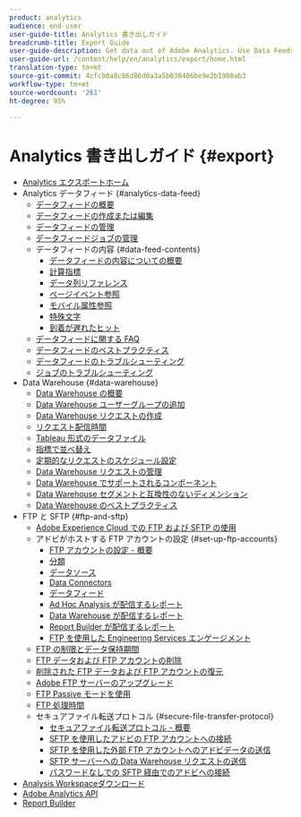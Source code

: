 ```yaml
---
product: analytics
audience: end-user
user-guide-title: Analytics 書き出しガイド
breadcrumb-title: Export Guide
user-guide-description: Get data out of Adobe Analytics. Use Data Feeds to receive an hourly or daily export of raw data. Retrieve a spreadsheet output of data using Data Warehouse.
user-guide-url: /content/help/en/analytics/export/home.html
translation-type: tm+mt
source-git-commit: 4cfcb8a8c86d86d0a3a5b038406be9e2b1980ab3
workflow-type: tm+mt
source-wordcount: '261'
ht-degree: 95%

---
```



# Analytics 書き出しガイド {#export}

+ [Analytics エクスポートホーム](home.md)
+ Analytics データフィード {#analytics-data-feed}
   + [データフィードの概要](analytics-data-feed/data-feed-overview.md)
   + [データフィードの作成または編集](analytics-data-feed/create-feed.md)
   + [データフィードの管理](analytics-data-feed/df-manage-feeds.md)
   + [データフィードジョブの管理](analytics-data-feed/df-manage-jobs.md)
   + データフィードの内容 {#data-feed-contents}
      + [データフィードの内容についての概要](analytics-data-feed/c-df-contents/datafeeds-contents.md)
      + [計算指標](analytics-data-feed/c-df-contents/datafeeds-calculate.md)
      + [データ列リファレンス](analytics-data-feed/c-df-contents/datafeeds-reference.md)
      + [ページイベント参照](analytics-data-feed/c-df-contents/datafeeds-page-event.md)
      + [モバイル属性参照](analytics-data-feed/c-df-contents/mobile-attributes-lookup.md)
      + [特殊文字](analytics-data-feed/c-df-contents/datafeeds-spec-chars.md)
      + [到着が遅れたヒット](analytics-data-feed/c-df-contents/late-arriving-hits.md)
   + [データフィードに関する FAQ](analytics-data-feed/df-faq.md)
   + [データフィードのベストプラクティス](analytics-data-feed/data-feeds-best-practices.md)
   + [データフィードのトラブルシューティング](analytics-data-feed/feed-troubleshooting.md)
   + [ジョブのトラブルシューティング](analytics-data-feed/jobs-troubleshooting.md)
+ Data Warehouse {#data-warehouse}
   + [Data Warehouse の概要](data-warehouse/data-warehouse.md)
   + [Data Warehouse ユーザーグループの追加](data-warehouse/t-dw-group.md)
   + [Data Warehouse リクエストの作成](data-warehouse/t-dw-create-request.md)
   + [リクエスト配信時間](data-warehouse/delivery-time.md)
   + [Tableau 形式のデータファイル](data-warehouse/t-tableau.md)
   + [指標で並べ替え](data-warehouse/sorting-by-metric.md)
   + [定期的なリクエストのスケジュール設定](data-warehouse/dw-schedule-recurring.md)
   + [Data Warehouse リクエストの管理](data-warehouse/data-warehouse-requests-manage.md)
   + [Data Warehouse でサポートされるコンポーネント](data-warehouse/component-support.md)
   + [Data Warehouse セグメントと互換性のないディメンション](data-warehouse/dw-dimensions-incompatible-dwsegments.md)
   + [Data Warehouse のベストプラクティス](data-warehouse/data-warehouse-bp.md)
+ FTP と SFTP {#ftp-and-sftp}
   + [Adobe Experience Cloud での FTP および SFTP の使用](ftp-and-sftp/ftp-overview.md)
   + アドビがホストする FTP アカウントの設定 {#set-up-ftp-accounts}
      + [FTP アカウントの設定 - 概要](ftp-and-sftp/c-set-up-ftp-accounts/ftp-accounts.md)
      + [分類](ftp-and-sftp/c-set-up-ftp-accounts/ftp-saint.md)
      + [データソース](ftp-and-sftp/c-set-up-ftp-accounts/ftp-datasources.md)
      + [Data Connectors](ftp-and-sftp/c-set-up-ftp-accounts/ftp-genesis.md)
      + [データフィード](ftp-and-sftp/c-set-up-ftp-accounts/ftp-datafeeds.md)
      + [Ad Hoc Analysis が配信するレポート](ftp-and-sftp/c-set-up-ftp-accounts/ftp-discover-reports.md)
      + [Data Warehouse が配信するレポート](ftp-and-sftp/c-set-up-ftp-accounts/ftp-dw-reports.md)
      + [Report Builder が配信するレポート](ftp-and-sftp/c-set-up-ftp-accounts/ftp-arb-reports.md)
      + [FTP を使用した Engineering Services エンゲージメント](ftp-and-sftp/c-set-up-ftp-accounts/ftp-eng-services.md)
   + [FTP の制限とデータ保持期間](ftp-and-sftp/ftp-limits.md)
   + [FTP データおよび FTP アカウントの削除](ftp-and-sftp/ftp-delete.md)
   + [削除された FTP データおよび FTP アカウントの復元](ftp-and-sftp/ftp-restore.md)
   + [Adobe FTP サーバーのアップグレード](ftp-and-sftp/ftp-upgrade.md)
   + [FTP Passive モードを使用](ftp-and-sftp/ftp-passive.md)
   + [FTP 処理時間](ftp-and-sftp/ftp-processing.md)
   + セキュアファイル転送プロトコル {#secure-file-transfer-protocol}
      + [セキュアファイル転送プロトコル - 概要](ftp-and-sftp/c-sftp/ftp-sftp.md)
      + [SFTP を使用したアドビの FTP アカウントへの接続](ftp-and-sftp/c-sftp/ftp-sftp-connect.md)
      + [SFTP を使用した外部 FTP アカウントへのアドビデータの送信](ftp-and-sftp/c-sftp/ftp-sftp-transfer.md)
      + [SFTP サーバーへの Data Warehouse リクエストの送信](ftp-and-sftp/c-sftp/ftp-sftp-dw.md)
      + [パスワードなしでの SFTP 経由でのアドビへの接続](ftp-and-sftp/c-sftp/ftp-sftp-cert-auth.md)
+ [Analysis Workspaceダウンロード](https://docs.adobe.com/content/help/ja-JP/analytics/analyze/analysis-workspace/curate-share/download-send.html)
+ [Adobe Analytics API ](https://www.adobe.io/apis/experiencecloud/analytics/docs.html)
+ [Report Builder](https://docs.adobe.com/content/help/ja-JP/analytics/analyze/report-builder/home.html)
